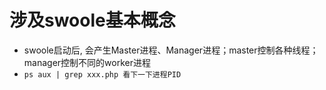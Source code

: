 # 涉及swoole基本概念

- swoole启动后, 会产生Master进程、Manager进程；master控制各种线程；manager控制不同的worker进程
- `ps aux | grep xxx.php 看下一下进程PID`
